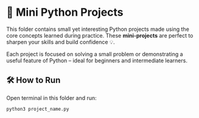 # 🧪 Mini Python Projects

This folder contains small yet interesting Python projects made using the core concepts learned during practice. These **mini-projects** are perfect to sharpen your skills and build confidence 💡.

Each project is focused on solving a small problem or demonstrating a useful feature of Python – ideal for beginners and intermediate learners.


## 🛠 How to Run

Open terminal in this folder and run:

```bash
python3 project_name.py
